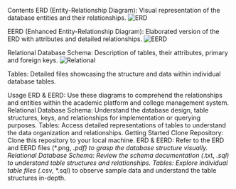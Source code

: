 Contents
ERD (Entity-Relationship Diagram): Visual representation of the database entities and their relationships.
![ERD](https://github.com/FaizanPervaz/DataBaseVault/assets/121532370/9fba7f5a-0c69-4cad-8af7-78764f815947)

EERD (Enhanced Entity-Relationship Diagram): Elaborated version of the ERD with attributes and detailed relationships.
![EERD](https://github.com/FaizanPervaz/DataBaseVault/assets/121532370/f5601cee-c425-4c43-b45e-07edc666a68d)

Relational Database Schema: Description of tables, their attributes, primary and foreign keys.
![Relational](https://github.com/FaizanPervaz/DataBaseVault/assets/121532370/656f27db-ad18-47e9-94ed-7f32fec6d624)

Tables: Detailed files showcasing the structure and data within individual database tables.

Usage
ERD & EERD: Use these diagrams to comprehend the relationships and entities within the academic platform and college management system.
Relational Database Schema: Understand the database design, table structures, keys, and relationships for implementation or querying purposes.
Tables: Access detailed representations of tables to understand the data organization and relationships.
Getting Started
Clone Repository: Clone this repository to your local machine.
ERD & EERD: Refer to the ERD and EERD files (*.png, *.pdf) to grasp the database structure visually.
Relational Database Schema: Review the schema documentation (*.txt, *.sql) to understand table structures and relationships.
Tables: Explore individual table files (*.csv, *.sql) to observe sample data and understand the table structures in-depth.
